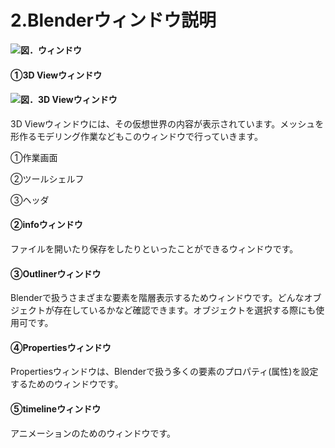 # 2.Blenderウィンドウ説明

![](/Graphics/window1.png)**図．ウィンドウ**

#### ➀3D Viewウィンドウ

#### ![](/Graphics/window2.png)**図．3D Viewウィンドウ**

3D Viewウィンドウには、その仮想世界の内容が表示されています。メッシュを形作るモデリング作業などもこのウィンドウで行っていきます。

➀作業画面

②ツールシェルフ

③ヘッダ

#### ②infoウィンドウ

ファイルを開いたり保存をしたりといったことができるウィンドウです。

#### ③Outlinerウィンドウ

Blenderで扱うさまざまな要素を階層表示するためウィンドウです。どんなオブジェクトが存在しているかなど確認できます。オブジェクトを選択する際にも使用可です。

#### ④Propertiesウィンドウ

Propertiesウィンドウは、Blenderで扱う多くの要素のプロパティ\(属性\)を設定するためのウィンドウです。

#### ⑤timelineウィンドウ

アニメーションのためのウィンドウです。


